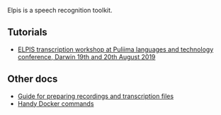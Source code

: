 Elpis is a speech recognition toolkit.


## Tutorials

* [ELPIS transcription workshop at Puliima languages and technology conference, Darwin 19th and 20th August 2019](2019-Puliima)


## Other docs

* [Guide for preparing recordings and transcription files](Preparing-Files)
* [Handy Docker commands](Docker-commands)
